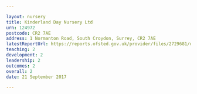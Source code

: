 ```yaml
---

layout: nursery
title: Kinderland Day Nursery Ltd
urn: 124972
postcode: CR2 7AE
address: 1 Normanton Road, South Croydon, Surrey, CR2 7AE
latestReportUrl: https://reports.ofsted.gov.uk/provider/files/2729681/urn/124972.pdf
teaching: 2
development: 2
leadership: 2
outcomes: 2
overall: 2
date: 21 September 2017

---
```

